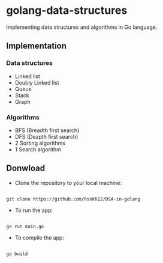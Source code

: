 # golang-data-structures
Implementing data structures and algorithms in Go language.

## Implementation

### Data structures
- Linked list
- Doubly Linked list
- Queue
- Stack
- Graph

### Algorithms 
- BFS (Breadth first search)
- DFS (Deapth first search) 
- 2 Sorting algorithms
- 1 Search algorithm


## Donwload 
- Clone the repository to your local machine:

```shell

git clone https://github.com/hsnkh12/DSA-in-golang
```
- To run the app:
```shell

go run main.go
```
- To compile the app:
```shell 

go build
```

